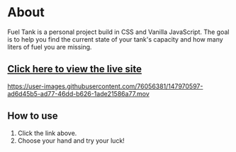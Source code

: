 # About
Fuel Tank is a personal project build in CSS and Vanilla JavaScript. The goal is to help you find the current state of your tank's capacity and how many liters of fuel you are missing.


## **[Click here to view the live site](https://fuel-tank-julian.netlify.app/)**


https://user-images.githubusercontent.com/76056381/147970597-ad6d45b5-ad77-46dd-b626-1ade21586a77.mov



## How to use
1) Click the link above.
2) Choose your hand and try your luck!

